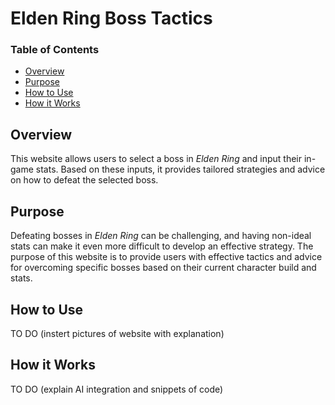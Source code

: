 # Elden Ring Boss Tactics

### Table of Contents
- [Overview](#overview)
- [Purpose](#purpose)
- [How to Use](#how-to-use)
- [How it Works](#how-it-works)

## Overview
This website allows users to select a boss in *Elden Ring* and input their in-game stats. Based on these inputs, it provides tailored strategies and advice on how to defeat the selected boss.

## Purpose
Defeating bosses in *Elden Ring* can be challenging, and having non-ideal stats can make it even more difficult to develop an effective strategy. The purpose of this website is to provide users with effective tactics and advice for overcoming specific bosses based on their current character build and stats.

## How to Use
TO DO
(instert pictures of website with explanation)

## How it Works
TO DO
(explain AI integration and snippets of code)
